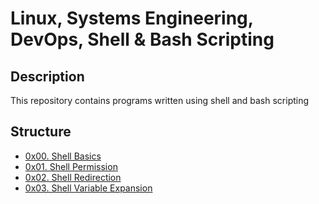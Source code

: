 # Linux, Systems Engineering, DevOps, Shell & Bash Scripting

## Description
This repository contains programs written using shell and bash scripting


## Structure


* [0x00. Shell Basics](./0x00-shell_basics)
* [0x01. Shell Permission](./0x01-shell_permissions)
* [0x02. Shell Redirection](./0x02-shell_redirections)
* [0x03. Shell Variable Expansion](./0x03-shell_variables_expansions)